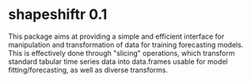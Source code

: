 # shapeshiftr 0.1

This package aims at providing a simple and efficient interface for manipulation and 
transformation of data for training forecasting models. This is effectively done through 
"slicing" operations, which transform standard tabular time series data into data.frames usable 
for model fitting/forecasting, as well as diverse transforms.
